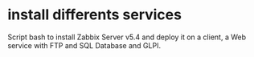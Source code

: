# install differents services
 
Script bash to install Zabbix Server v5.4 and deploy it on a client, a Web service with FTP and SQL Database and GLPI.
